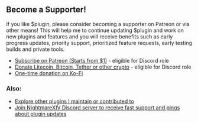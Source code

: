 ## Become a Supporter!
If you like $plugin, please consider becoming a supporter on Patreon or via other means! This will help me to continue updating $plugin and work on new plugins and features and you will receive benefits such as early progress updates, priority support, prioritized feature requests, early testing builds and private tools. 
- [Subscribe on Patreon (Starts from $1)](https://subscribe.nightmarexiv.com/) - eligible for Discord role
- [Donate Litecoin, Bitcoin, Tether or other crypto](https://crypto.nightmarexiv.com/) - eligible for Discord role
- [One-time donation on Ko-Fi](https://ko-fi.com/nightmarexiv)

### Also:
- [Explore other plugins I maintain or contributed to](https://explore.nightmarexiv.com/)
- [Join NightmareXIV Discord server to receive fast support and pings about plugin updates](https://discord.gg/BeeRFKDJD3)
